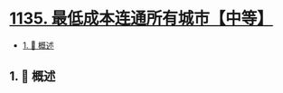# [1135. 最低成本连通所有城市【中等】](https://github.com/tnotesjs/TNotes.leetcode/tree/main/notes/1135.%20%E6%9C%80%E4%BD%8E%E6%88%90%E6%9C%AC%E8%BF%9E%E9%80%9A%E6%89%80%E6%9C%89%E5%9F%8E%E5%B8%82%E3%80%90%E4%B8%AD%E7%AD%89%E3%80%91)

<!-- region:toc -->

- [1. 📝 概述](#1--概述)

<!-- endregion:toc -->

## 1. 📝 概述
